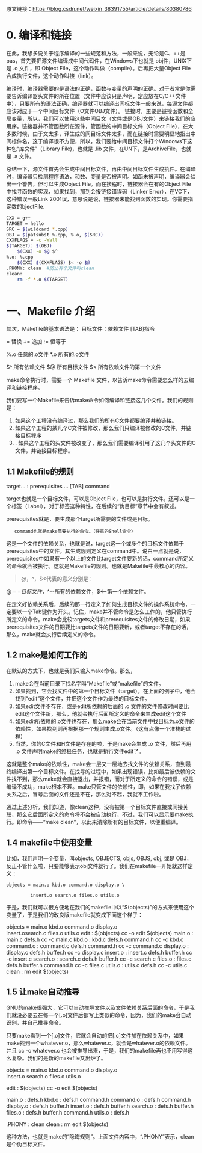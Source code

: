 
原文链接：https://blog.csdn.net/weixin_38391755/article/details/80380786

# 0. 编译和链接
在此，我想多说关于程序编译的一些规范和方法，一般来说，无论是C、++是pas，首先要把源文件编译成中间代码件，在Windows下也就是 obj件，UNIX下是 .o 文件，即 Object File，这个动作叫做（compile）。后再把大量Object File合成执行文件，这个动作叫接（link）。   

编译时，编译器需要的是语法的正确，函数与变量的声明的正确。对于者常是你需要告诉编译器头文件的所在位置（文件中应该只是声明，定应放在C/C++文件中），只要所有的语法正确，编译器就可以编译出间标文件一般来说，每源文件都应该对应于一个中间目标文件（O文件OBJ文件）。 
链接时，主要是链接函数和全局变量，所以，我们可以使用这些中间目文（文件或是OBJ文件）来链接我们的应用序。链接器并不管函数所在源件，管函数的中间目标文件（Object File），在大多数时候，由于文太多，译生成的间目标文件太多，而在链接时需要明显地指出中间标件名，这于编译很不方便，所以，我们要给中间目标文件打个Windows下这种包“库文件”（Library File)，也就是 .lib 文件，在UN下，是ArchiveFile，也就是 .a 文件。

总结一下，源文件首先会生成中间目标文件，再由中间目标文件生成执件。在编译时，编译器只检测程序语法，和数、变量是否被声明。如函未被声明，编译器会给出一个警告，但可以生成Object File。而在接程时，链接器会在有的Object File中找寻函数的实现，如果找到，那到会报链接错误码（Linker Error），在VC下，这种错误一般Link 2001误，意思说是说，链接器未能找到函数的实现。你需要指定数的bjectFile.

```sh
CXX = g++
TARGET = hello
SRC = $(wildcard *.cpp)
OBJ = $(patsubst %.cpp, %.o, $(SRC)) 
CXXFLAGS = -c -Wall
$(TARGET): $(OBJ)
    $(CXX) -o $@ $^
%.o: %.cpp
    $(CXX) $(CXXFLAGS) $< -o $@
.PHONY: clean  #防止有个文件叫clean
clean:
    rm -f *.o $(TARGET)
    
```

# 一、Makefile 介绍

其次，Makefile的基本语法是：
目标文件：依赖文件
[TAB]指令

=	替换
+=	追加
:=	恒等于

%.o	任意的.o文件
*.o	所有的.o文件

$^	所有依赖文件
$@	所有目标文件
$<	所有依赖文件的第一个文件

make命令执行时，需要一个 Makefile 文件，以告诉make命令需要怎么样的去编译和链接程序。


我们要写一个Makefile来告诉make命令如何编译和链接这几个文件。我们的规则是：
  1.  如果这个工程没有编译过，那么我们的所有C文件都要编译并被链接。
  2.  如果这个工程的某几个C文件被修改，那么我们只编译被修改的C文件，并链接目标程序
  3. . 如果这个工程的头文件被改变了，那么我们需要编译引用了这几个头文件的C文件，并链接目标程序。

## 1.1 Makefile的规则

target... : prerequisites ...
[TAB] command

 target也就是一个目标文件，可以是Object File，也可以是执行文件。还可以是一个标签（Label），对于标签这种特性，在后续的“伪目标”章节中会有叙述。

  prerequisites就是，要生成那个target所需要的文件或是目标。

       command也就是make需要执行的命令。（任意的Shell命令）

这是一个文件的依赖关系，也就是说，target这一个或多个的目标文件依赖于prerequisites中的文件，其生成规则定义在command中。说白一点就是说，prerequisites中如果有一个以上的文件比target文件要新的话，command所定义的命令就会被执行。这就是Makefile的规则。也就是Makefile中最核心的内容。

>$@，$^，$<代表的意义分别是：

 $@--目标文件，$^--所有的依赖文件，$<--第一个依赖文件。

在定义好依赖关系后，后续的那一行定义了如何生成目标文件的操作系统命令，一定要以一个Tab键作为开头。记住，make并不管命令是怎么工作的，他只管执行所定义的命令。make会比较targets文件和prerequisites文件的修改日期，如果prerequisites文件的日期要比targets文件的日期要新，或者target不存在的话，那么，make就会执行后续定义的命令。

## 1.2 make是如何工作的

在默认的方式下，也就是我们只输入make命令。那么，
  1. make会在当前目录下找名字叫“Makefile”或“makefile”的文件。
  2. 如果找到，它会找文件中的第一个目标文件（target），在上面的例子中，他会找到“edit”这个文件，并把这个文件作为最终的目标文件。
  3.  如果edit文件不存在，或是edit所依赖的后面的 .o 文件的文件修改时间要比edit这个文件新，那么，他就会执行后面所定义的命令来生成edit这个文件
  4.  如果edit所依赖的.o文件也存在，那么make会在当前文件中找目标为.o文件的依赖性，如果找到则再根据那一个规则生成.o文件。（这有点像一个堆栈的过程）
  5.  当然，你的C文件和H文件是存在的啦，于是make会生成 .o 文件，然后再用 .o 文件声明make的终极任务，也就是执行文件edit了。

   这就是整个make的依赖性，make会一层又一层地去找文件的依赖关系，直到最终编译出第一个目标文件。在找寻的过程中，如果出现错误，比如最后被依赖的文件找不到，那么make就会直接退出，并报错，而对于所定义的命令的错误，或是编译不成功，make根本不理。make只管文件的依赖性，即，如果在我找了依赖关系之后，冒号后面的文件还是不在，那么对不起，我就不工作啦。

通过上述分析，我们知道，像clean这种，没有被第一个目标文件直接或间接关联，那么它后面所定义的命令将不会被自动执行，不过，我们可以显示要make执行。即命令——“make clean”，以此来清除所有的目标文件，以便重编译。

## 1.4 makefile中使用变量

比如，我们声明一个变量，叫objects, OBJECTS, objs, OBJS, obj, 或是 OBJ，反正不管什么啦，只要能够表示obj文件就行了。我们在makefile一开始就这样定义：

    objects = main.o kbd.o command.o display.o \

             insert.o search.o files.o utils.o

于是，我们就可以很方便地在我们的makefile中以“$(objects)”的方式来使用这个变量了，于是我们的改良版makefile就变成下面这个样子：

objects = main.o kbd.o command.o display.o \
             insert.osearch.o files.o utils.o 
   edit : $(objects)
           cc -o edit $(objects)
   main.o : main.c defs.h
           cc -c main.c
   kbd.o : kbd.c defs.h command.h
           cc -c kbd.c
   command.o : command.c defs.h command.h
           cc -c command.c
   display.o : display.c defs.h buffer.h
           cc -c display.c
   insert.o : insert.c defs.h buffer.h
           cc -c insert.c
   search.o : search.c defs.h buffer.h
           cc -c search.c
   files.o : files.c defs.h buffer.h command.h
           cc -c files.c
   utils.o : utils.c defs.h
           cc -c utils.c
   clean :
           rm edit $(objects)

## 1.5 让make自动推导

GNU的make很强大，它可以自动推导文件以及文件依赖关系后面的命令，于是我们就没必要去在每一个[.o]文件后都写上类似的命令，因为，我们的make会自动识别，并自己推导命令。

只要make看到一个[.o]文件，它就会自动的把[.c]文件加在依赖关系中，如果make找到一个whatever.o，那么whatever.c，就会是whatever.o的依赖文件。并且 cc -c whatever.c 也会被推导出来，于是，我们的makefile再也不用写得这么复杂。我们的是新的makefile又出炉了。

 objects = main.o kbd.o command.o display.o \
             insert.o search.o files.o utils.o
 
   edit : $(objects)
           cc -o edit $(objects)
 
   main.o : defs.h
   kbd.o : defs.h command.h
   command.o : defs.h command.h
   display.o : defs.h buffer.h
   insert.o : defs.h buffer.h
   search.o : defs.h buffer.h
   files.o : defs.h buffer.h command.h
   utils.o : defs.h
 
   .PHONY : clean
   clean :
           rm edit $(objects)

这种方法，也就是make的“隐晦规则”。上面文件内容中，“.PHONY”表示，clean是个伪目标文件。










